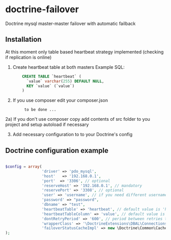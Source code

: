 doctrine-failover
=================

Doctrine mysql master-master failover with automatic failback


Installation
------------

At this moment only table based heartbeat strategy implemented (checking if replication is online)

1) Create heartbeat table at both masters
    Example SQL:
    ```sql
        CREATE TABLE `heartbeat` (
          `value` varchar(255) DEFAULT NULL,
          KEY `value` (`value`)
        )
    ```
2) If you use composer edit your composer.json

            to be done ...

2a) If you don't use composer copy add contents of src folder to you project and setup autoload if necessary

3) Add necessary configuration to to your Doctrine's config


Doctrine configuration example
------------------------------

```php

$config = array(
                'driver' => 'pdo_mysql',
                'host'   => '192.168.0.1',
                'port'  => '3306', // optional
                'reserveHost' => '192.168.0.1', // mandatory
                'reservePort' => '3308', // optional
                'user' => 'username', // if you need different username or password for reserve host use reserveUser and reservePassword
                'password' => "password",
                'dbname' => "test",
                'heartbeatTable' => 'heartbeat', // default value is 'heartbeat'
                'heartbeatTableColumn' => 'value', // default value is 'value'
                'dontRetryPeriod' => '600', // period between retries to failback to main host
                'wrapperClass' => '\DoctrineExtensions\DBAL\Connections\MasterMasterFailoverConnection', // mandatory
                'failoverStatusCacheImpl' => new \Doctrine\Common\Cache\ApcCache() // mandatory, should be instance of \Doctrine\Common\Cache
);

```


